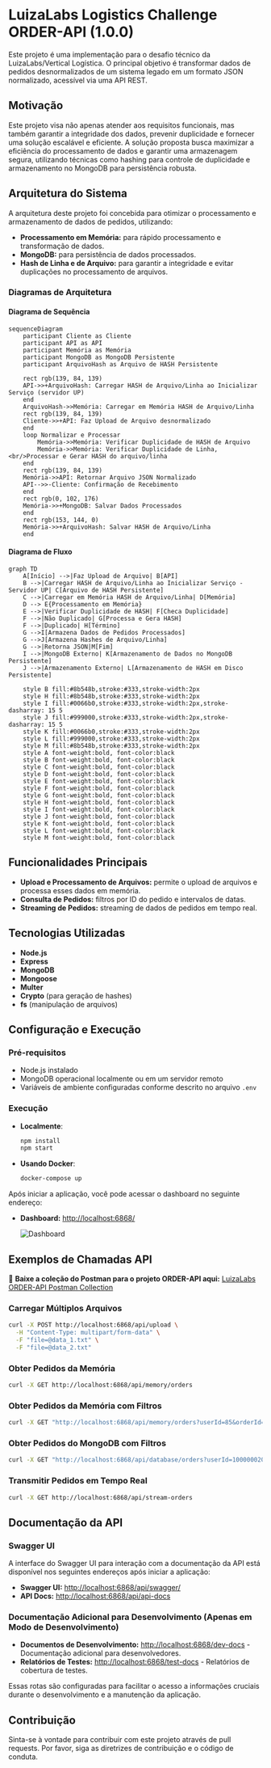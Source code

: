 # LuizaLabs Logistics Challenge ORDER-API (1.0.0)

Este projeto é uma implementação para o desafio técnico da LuizaLabs/Vertical Logística. O principal objetivo é transformar dados de pedidos desnormalizados de um sistema legado em um formato JSON normalizado, acessível via uma API REST.

## Motivação

Este projeto visa não apenas atender aos requisitos funcionais, mas também garantir a integridade dos dados, prevenir duplicidade e fornecer uma solução escalável e eficiente. A solução proposta busca maximizar a eficiência do processamento de dados e garantir uma armazenagem segura, utilizando técnicas como hashing para controle de duplicidade e armazenamento no MongoDB para persistência robusta.

## Arquitetura do Sistema

A arquitetura deste projeto foi concebida para otimizar o processamento e armazenamento de dados de pedidos, utilizando:

- **Processamento em Memória:** para rápido processamento e transformação de dados.
- **MongoDB:** para persistência de dados processados.
- **Hash de Linha e de Arquivo:** para garantir a integridade e evitar duplicações no processamento de arquivos.

### Diagramas de Arquitetura

#### Diagrama de Sequência
```mermaid
sequenceDiagram
    participant Cliente as Cliente
    participant API as API
    participant Memória as Memória
    participant MongoDB as MongoDB Persistente
    participant ArquivoHash as Arquivo de HASH Persistente

    rect rgb(139, 84, 139)
    API->>+ArquivoHash: Carregar HASH de Arquivo/Linha ao Inicializar Serviço (servidor UP)
    end
    ArquivoHash->>Memória: Carregar em Memória HASH de Arquivo/Linha
    rect rgb(139, 84, 139)
    Cliente->>+API: Faz Upload de Arquivo desnormalizado
    end
    loop Normalizar e Processar
        Memória->>Memória: Verificar Duplicidade de HASH de Arquivo
        Memória->>Memória: Verificar Duplicidade de Linha,<br/>Processar e Gerar HASH do arquivo/linha
    end
    rect rgb(139, 84, 139)
    Memória->>API: Retornar Arquivo JSON Normalizado
    API-->>-Cliente: Confirmação de Recebimento
    end
    rect rgb(0, 102, 176)
    Memória->>+MongoDB: Salvar Dados Processados
    end
    rect rgb(153, 144, 0)
    Memória->>+ArquivoHash: Salvar HASH de Arquivo/Linha
    end
```

#### Diagrama de Fluxo
```mermaid
graph TD
    A[Início] -->|Faz Upload de Arquivo| B[API]
    B -->|Carregar HASH de Arquivo/Linha ao Inicializar Serviço - Servidor UP| C[Arquivo de HASH Persistente]
    C -->|Carregar em Memória HASH de Arquivo/Linha| D[Memória]
    D --> E{Processamento em Memória}
    E -->|Verificar Duplicidade de HASH| F[Checa Duplicidade]
    F -->|Não Duplicado| G[Processa e Gera HASH]
    F -->|Duplicado| H[Término]
    G -->I[Armazena Dados de Pedidos Processados]
    G -->J[Armazena Hashes de Arquivo/Linha]
    G -->|Retorna JSON|M[Fim]
    I -->|MongoDB Externo| K[Armazenamento de Dados no MongoDB Persistente]
    J -->|Armazenamento Externo| L[Armazenamento de HASH em Disco Persistente]

    style B fill:#8b548b,stroke:#333,stroke-width:2px
    style H fill:#8b548b,stroke:#333,stroke-width:2px
    style I fill:#0066b0,stroke:#333,stroke-width:2px,stroke-dasharray: 15 5
    style J fill:#999000,stroke:#333,stroke-width:2px,stroke-dasharray: 15 5
    style K fill:#0066b0,stroke:#333,stroke-width:2px
    style L fill:#999000,stroke:#333,stroke-width:2px
    style M fill:#8b548b,stroke:#333,stroke-width:2px
    style A font-weight:bold, font-color:black
    style B font-weight:bold, font-color:black
    style C font-weight:bold, font-color:black
    style D font-weight:bold, font-color:black
    style E font-weight:bold, font-color:black
    style F font-weight:bold, font-color:black
    style G font-weight:bold, font-color:black
    style H font-weight:bold, font-color:black
    style I font-weight:bold, font-color:black
    style J font-weight:bold, font-color:black
    style K font-weight:bold, font-color:black
    style L font-weight:bold, font-color:black
    style M font-weight:bold, font-color:black
```

## Funcionalidades Principais

- **Upload e Processamento de Arquivos:** permite o upload de arquivos e processa esses dados em memória.
- **Consulta de Pedidos:** filtros por ID do pedido e intervalos de datas.
- **Streaming de Pedidos:** streaming de dados de pedidos em tempo real.

## Tecnologias Utilizadas

- **Node.js**
- **Express**
- **MongoDB**
- **Mongoose**
- **Multer**
- **Crypto** (para geração de hashes)
- **fs** (manipulação de arquivos)

## Configuração e Execução

### Pré-requisitos

- Node.js instalado
- MongoDB operacional localmente ou em um servidor remoto
- Variáveis de ambiente configuradas conforme descrito no arquivo `.env`

### Execução

- **Localmente**:
  ```bash
  npm install
  npm start
  ```

- **Usando Docker**:
  ```bash
  docker-compose up
  ```
Após iniciar a aplicação, você pode acessar o dashboard no seguinte endereço:

- **Dashboard:** [http://localhost:6868/](http://localhost:6868/)
  
  ![Dashboard](https://github.com/caputomarcos/luizalabs-logistics-challenge-order-api/assets/3945941/bc67399c-29cf-4a8e-89f0-f27d78863477)


## Exemplos de Chamadas API

🔗 **Baixe a coleção do Postman para o projeto ORDER-API aqui:**
[LuizaLabs ORDER-API Postman Collection](https://raw.githubusercontent.com/caputomarcos/luizalabs-logistics-challenge-order-api/main/luizalabs-logistics-challenge-order-api.postman_collection.json)

### Carregar Múltiplos Arquivos

```bash
curl -X POST http://localhost:6868/api/upload \
  -H "Content-Type: multipart/form-data" \
  -F "file=@data_1.txt" \
  -F "file=@data_2.txt"
```

### Obter Pedidos da Memória

```bash
curl -X GET http://localhost:6868/api/memory/orders
```

### Obter Pedidos da Memória com Filtros

```bash
curl -X GET "http://localhost:6868/api/memory/orders?userId=85&orderId=909"
```

### Obter Pedidos do MongoDB com Filtros

```bash
curl -X GET "http://localhost:6868/api/database/orders?userId=1000000200&orderId=1839"
```

### Transmitir Pedidos em Tempo Real

```bash
curl -X GET http://localhost:6868/api/stream-orders
```

## Documentação da API

### Swagger UI
A interface do Swagger UI para interação com a documentação da API está disponível nos seguintes endereços após iniciar a aplicação:
- **Swagger UI:** [http://localhost:6868/api/swagger/](http://localhost:6868/api/swagger/)
- **API Docs:** [http://localhost:6868/api/api-docs](http://localhost:6868/api/api-docs)

### Documentação Adicional para Desenvolvimento (Apenas em Modo de Desenvolvimento)
- **Documentos de Desenvolvimento:** [http://localhost:6868/dev-docs](http://localhost:6868/dev-docs) - Documentação adicional para desenvolvedores.
- **Relatórios de Testes:** [http://localhost:6868/test-docs](http://localhost:6868/test-docs) - Relatórios de cobertura de testes.

Essas rotas são configuradas para facilitar o acesso a informações cruciais durante o desenvolvimento e a manutenção da aplicação.

## Contribuição

Sinta-se à vontade para contribuir com este projeto através de pull requests. Por favor, siga as diretrizes de contribuição e o código de conduta.
